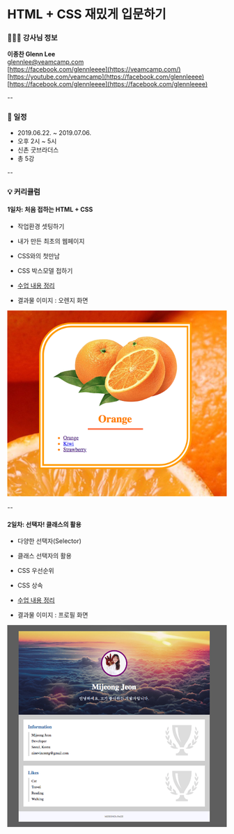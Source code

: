 # HTML + CSS 재밌게 입문하기

### 👨🏼‍🏫 강사님 정보  
**이종찬 Glenn Lee**  
glennlee@veamcamp.com  
[https://facebook.com/glennleeee](https://veamcamp.com/)  
[https://youtube.com/veamcamp](https://facebook.com/glennleeee)  
[https://facebook.com/glennleeee](https://facebook.com/glennleeee)

--

### 📆 일정
* 2019.06.22. ~ 2019.07.06.  
* 오후 2시 ~ 5시  
* 신촌 굿브라더스  
* 총 5강

--

### 💡 커리큘럼

#### 1일차: 처음 접하는 HTML + CSS
* 작업환경 셋팅하기
* 내가 만든 최초의 웹페이지
* CSS와의 첫만남
* CSS 박스모델 접하기

* [수업 내용 정리](1day.md)
* 결과물 이미지 : 오렌지 화면

![orange](./media/day1.png)
	
--
####  2일차: 선택자! 클래스의 활용
* 다양한 선택자(Selector)
* 클래스 선택자의 활용
* CSS 우선순위
* CSS 상속

* [수업 내용 정리](2day.md)
* 결과물 이미지 : 프로필 화면

![orange](./media/day2.png)
